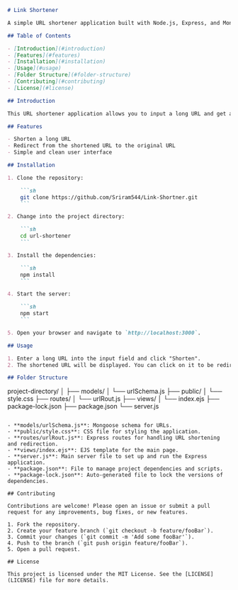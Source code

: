 ```markdown
# Link Shortener

A simple URL shortener application built with Node.js, Express, and MongoDB.

## Table of Contents

- [Introduction](#introduction)
- [Features](#features)
- [Installation](#installation)
- [Usage](#usage)
- [Folder Structure](#folder-structure)
- [Contributing](#contributing)
- [License](#license)

## Introduction

This URL shortener application allows you to input a long URL and get a shortened version. The shortened URL can then be used to redirect to the original URL.

## Features

- Shorten a long URL
- Redirect from the shortened URL to the original URL
- Simple and clean user interface

## Installation

1. Clone the repository:

    ```sh
    git clone https://github.com/Sriram544/Link-Shortner.git
    ```

2. Change into the project directory:

    ```sh
    cd url-shortener
    ```

3. Install the dependencies:

    ```sh
    npm install
    ```

4. Start the server:

    ```sh
    npm start
    ```

5. Open your browser and navigate to `http://localhost:3000`.

## Usage

1. Enter a long URL into the input field and click "Shorten".
2. The shortened URL will be displayed. You can click on it to be redirected to the original URL.

## Folder Structure

```
project-directory/
│
├── models/
│   └── urlSchema.js
├── public/
│   └── style.css
├── routes/
│   └── urlRout.js
├── views/
│   └── index.ejs
├── package-lock.json
├── package.json
└── server.js
```

- **models/urlSchema.js**: Mongoose schema for URLs.
- **public/style.css**: CSS file for styling the application.
- **routes/urlRout.js**: Express routes for handling URL shortening and redirection.
- **views/index.ejs**: EJS template for the main page.
- **server.js**: Main server file to set up and run the Express application.
- **package.json**: File to manage project dependencies and scripts.
- **package-lock.json**: Auto-generated file to lock the versions of dependencies.

## Contributing

Contributions are welcome! Please open an issue or submit a pull request for any improvements, bug fixes, or new features.

1. Fork the repository.
2. Create your feature branch (`git checkout -b feature/fooBar`).
3. Commit your changes (`git commit -m 'Add some fooBar'`).
4. Push to the branch (`git push origin feature/fooBar`).
5. Open a pull request.

## License

This project is licensed under the MIT License. See the [LICENSE](LICENSE) file for more details.
```
